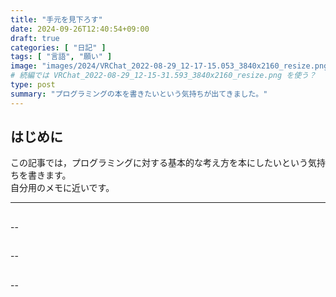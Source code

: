 ```yaml
---
title: "手元を見下ろす"
date: 2024-09-26T12:40:54+09:00
draft: true
categories: [ "日記" ]
tags: [ "言語", "願い" ]
image: "images/2024/VRChat_2022-08-29_12-17-15.053_3840x2160_resize.png"
# 続編では VRChat_2022-08-29_12-15-31.593_3840x2160_resize.png を使う？
type: post
summary: "プログラミングの本を書きたいという気持ちが出てきました。"
---
```


## はじめに
この記事では，プログラミングに対する基本的な考え方を本にしたいという気持ちを書きます。  
自分用のメモに近いです。

---

## 

<!-- 普段プログラムを書いている際に考えている事を書きたい。 -->

<!-- プログラミング言語に縛られず，むしろプログラミング言語の設計と使用は一続きだと思います。 -->

<!-- 効果のプログラミング， Extensible Effects か Algebraic Effects あたりが具体的な実装 -->

--

##

<!-- 執筆環境: asciidoc -->
<!-- include 出来ればそれでよい -->
<!-- pdf を出力する前に一旦 HTML を挟むの，なぜ？ -->

--

##

<!-- 私は常々，一番難しそうな場所を最初に書きます -->
<!-- そこを乗り越えれば，残りもできるという確信を得られるからです -->
<!-- デザインをあれこれ考えると，いつの間にかごちゃついてしまい，伝えたいことが分からなくなってしまいます。つらい。 -->

--

##

<!-- 少しずつ頑張っていきます -->
<!-- 生きている間に考えたことを残しておくことで，また次の人に繋げるのですから。 -->

